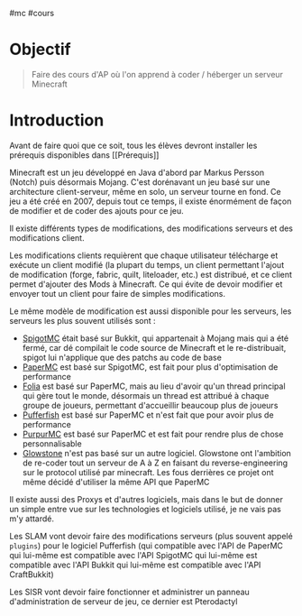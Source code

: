#mc #cours
# Objectif
> Faire des cours d'AP où l'on apprend à coder / héberger un serveur Minecraft

# Introduction
Avant de faire quoi que ce soit, tous les élèves devront installer les prérequis disponibles dans [[Prérequis]]

Minecraft est un jeu développé en Java d'abord par Markus Persson (Notch) puis désormais Mojang. 
C'est dorénavant un jeu basé sur une architecture client-serveur, même en solo, un serveur tourne en fond.
Ce jeu a été créé en 2007, depuis tout ce temps, il existe énormément de façon de modifier et de coder des ajouts pour ce jeu.


Il existe différents types de modifications, des modifications serveurs et des modifications client.

Les modifications clients requièrent que chaque utilisateur télécharge et exécute un client modifié (la plupart du temps, un client permettant l'ajout de modification (forge, fabric, quilt, liteloader, etc.) est distribué, et ce client permet d'ajouter des Mods à Minecraft. Ce qui évite de devoir modifier et envoyer tout un client pour faire de simples modifications.

Le même modèle de modification est aussi disponible pour les serveurs, les serveurs les plus souvent utilisés sont : 
- [SpigotMC](https://www.spigotmc.org/) était basé sur Bukkit, qui appartenait à Mojang mais qui a été fermé, car dé compilait le code source de Minecraft et le re-distribuait, spigot lui n'applique que des patchs au code de base
- [PaperMC](https://papermc.io/software/paper) est basé sur SpigotMC, est fait pour plus d'optimisation de performance
- [Folia](https://papermc.io/software/folia) est basé sur PaperMC, mais au lieu d'avoir qu'un thread principal qui gère tout le monde, désormais un thread est attribué à chaque groupe de joueurs, permettant d'accueillir beaucoup plus de joueurs 
- [Pufferfish](https://pufferfish.host/downloads) est basé sur PaperMC et n'est fait que pour avoir plus de performance 
- [PurpurMC](https://purpurmc.org/) est basé sur PaperMC et est fait pour rendre plus de chose personnalisable
- [Glowstone](https://glowstone.net/) n'est pas basé sur un autre logiciel. Glowstone ont l'ambition de re-coder tout un serveur de A à Z en faisant du reverse-engineering sur le protocol utilisé par minecraft. Les fous derrières ce projet ont même décidé d'utiliser la même API que PaperMC

Il existe aussi des Proxys et d'autres logiciels, mais dans le but de donner un simple entre vue sur les technologies et logiciels utilisé, je ne vais pas m'y attardé.

Les SLAM vont devoir faire des modifications serveurs (plus souvent appelé `plugins`) pour le logiciel Pufferfish (qui compatible avec l'API de PaperMC qui lui-même est compatible avec l'API SpigotMC qui lui-même est compatible avec l'API Bukkit qui lui-même est compatible avec l'API CraftBukkit)

Les SISR vont devoir faire fonctionner et administrer un panneau d'administration de serveur de jeu, ce dernier est Pterodactyl
